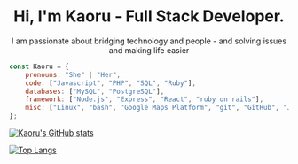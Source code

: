 

<h1 align="center">Hi, I'm Kaoru - Full Stack Developer.</h1>
<p align="center">I am passionate about bridging technology and people - and solving issues and making life easier</p>


```javascript
const Kaoru = {
    pronouns: "She" | "Her",
    code: ["Javascript", "PHP", "SQL", "Ruby"],
    databases: ["MySQL", "PostgreSQL"],
    framework: ["Node.js", "Express", "React", "ruby on rails"],
    misc: ["Linux", "bash", "Google Maps Platform", "git", "GitHub", "JWT", "Twilio"]
};
```

[![Kaoru's GitHub stats](https://github-readme-stats.vercel.app/api?username=CarlSmoky&show_icons=true&theme=dracula&custom_title=Kaoru's_GitHub_Stats
)](https://github.com/CarlSmoky/github-readme-stats)

[![Top Langs](https://github-readme-stats.vercel.app/api/top-langs/?username=CarlSmoky&layout=compact&theme=dracula&)](https://github.com/CarlSmoky/github-readme-stats)

